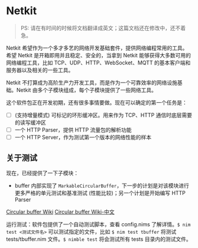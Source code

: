 Netkit
==========

> PS: 请在有时间的时候将文档翻译成英文；这篇文档还在修改中，还不着急。

Netkit 希望作为一个多才多艺的网络开发基础套件，提供网络编程常用的工具。希望 Netkit 是开箱即用并且稳定、安全的，当拿到 Netkit 能够获得大多数可用的网络编程工具，比如 TCP、UDP、HTTP、WebSocket、MQTT 的基本客户端和服务器以及相关的一些工具。

Netkit 不打算成为高阶生产力开发工具，而是作为一个可靠效率的网络设施基础。Netkit 由多个子模块组成，每个子模块提供了一些网络工具。

这个软件包正在开发初期，还有很多事情要做。现在可以确定的第一个任务是：

- [ ] (支持增量模式) 可标记的环形缓冲区。用来作为 TCP、HTTP 通信时底层需要的读写缓冲区
- [ ] 一个 HTTP Parser，提供 HTTP 流量包的解析功能
- [ ] 一个 HTTP Server，作为测试第一个版本的网络性能的样本

关于测试
---------

现在，已经提供了一下子模块：

- buffer 内部实现了 ``MarkableCircularBuffer``，下一步的计划是对该模块进行更多严格的单元测试和基准测试 (性能比较)；另一个计划是开始编写 HTTP Parser

[Circular buffer Wiki](https://en.wikipedia.org/wiki/Circular_buffer)
[Circular buffer Wiki-中文](https://zh.wikipedia.org/wiki/%E7%92%B0%E5%BD%A2%E7%B7%A9%E8%A1%9D%E5%8D%80)

运行测试：软件包提供了一个自动测试脚本，查看 config.nims 了解详情。``$ nim test <测试文件名>`` 可以测试指定的文件，比如 ``$ nim test tbuffer`` 将测试 tests/tbuffer.nim 文件。``$ nimble test`` 将会测试所有 tests 目录内的测试文件。